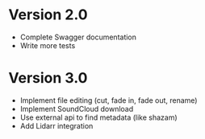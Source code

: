 # Version 2.0
- Complete Swagger documentation
- Write more tests

# Version 3.0
- Implement file editing (cut, fade in, fade out, rename)
- Implement SoundCloud download
- Use external api to find metadata (like shazam)
- Add Lidarr integration